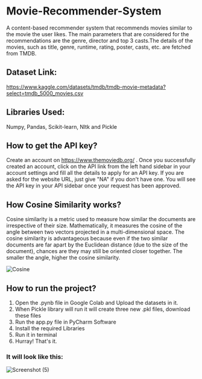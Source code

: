 # Movie-Recommender-System
A content-based recommender system that recommends movies similar to the movie the user likes.
The main parameters that are considered for the recommendations are the genre, director and top 3 casts.The details of the movies, such as title, genre, runtime, rating, poster, casts, etc. are fetched from TMDB.
## Dataset Link: 
https://www.kaggle.com/datasets/tmdb/tmdb-movie-metadata?select=tmdb_5000_movies.csv
## Libraries Used:
Numpy, Pandas, Scikit-learn, Nltk and Pickle
## How to get the API key?
Create an account on https://www.themoviedb.org/ . Once you successfully created an account, click on the API link from the left hand sidebar in your account settings and fill all the details to apply for an API key.
If you are asked for the website URL, just give "NA" if you don't have one. You will see the API key in your API sidebar once your request has been approved.
## How Cosine Similarity works?
Cosine similarity is a metric used to measure how similar the documents are irrespective of their size. Mathematically, it measures the cosine of the angle between two vectors projected in a multi-dimensional space. 
The cosine similarity is advantageous because even if the two similar documents are far apart by the Euclidean distance (due to the size of the document), chances are they may still be oriented closer together. The smaller the angle, higher the cosine similarity.

![Cosine](https://user-images.githubusercontent.com/117710651/210547544-f4a44630-fc4c-4c5b-b2fd-c10dabe95456.png)
## How to run the project?
1. Open the .pynb file in Google Colab and Upload the datasets in it.
2. When Pickle library will run it will create three new .pkl files, download these files
3. Run the app.py file in PyCharm Software
4. Install the required Libraries
5. Run it in terminal
6. Hurray! That's it.
### It will look like this:
![Screenshot (5)](https://user-images.githubusercontent.com/117710651/210548521-ba967380-3ee2-4fe9-9bd7-3a2c93fb547c.png)
